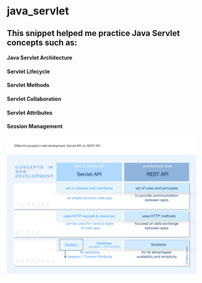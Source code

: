 # java_servlet

## This snippet helped me practice Java Servlet concepts such as:

#### Java Servlet Architecture
#### Servlet Lifecycle
#### Servlet Methods
#### Servlet Collaboration
#### Servlet Attributes
#### Session Management

![alt-image](https://github.com/e-terven/java_servlet/blob/56abfcb9b09f8da42b46f3ca1c5ce5e7b8ea069d/image/Collage.001.jpeg)
